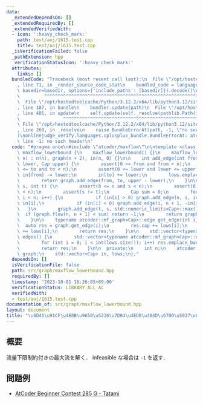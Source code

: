 ```yaml
---
data:
  _extendedDependsOn: []
  _extendedRequiredBy: []
  _extendedVerifiedWith:
  - icon: ':heavy_check_mark:'
    path: test/aoj/1615.test.cpp
    title: test/aoj/1615.test.cpp
  _isVerificationFailed: false
  _pathExtension: hpp
  _verificationStatusIcon: ':heavy_check_mark:'
  attributes:
    links: []
  bundledCode: "Traceback (most recent call last):\n  File \"/opt/hostedtoolcache/Python/3.12.2/x64/lib/python3.12/site-packages/onlinejudge_verify/documentation/build.py\"\
    , line 71, in _render_source_code_stat\n    bundled_code = language.bundle(stat.path,\
    \ basedir=basedir, options={'include_paths': [basedir]}).decode()\n          \
    \         ^^^^^^^^^^^^^^^^^^^^^^^^^^^^^^^^^^^^^^^^^^^^^^^^^^^^^^^^^^^^^^^^^^^^^^^^^^^^^^^^^\n\
    \  File \"/opt/hostedtoolcache/Python/3.12.2/x64/lib/python3.12/site-packages/onlinejudge_verify/languages/cplusplus.py\"\
    , line 187, in bundle\n    bundler.update(path)\n  File \"/opt/hostedtoolcache/Python/3.12.2/x64/lib/python3.12/site-packages/onlinejudge_verify/languages/cplusplus_bundle.py\"\
    , line 401, in update\n    self.update(self._resolve(pathlib.Path(included), included_from=path))\n\
    \                ^^^^^^^^^^^^^^^^^^^^^^^^^^^^^^^^^^^^^^^^^^^^^^^^^^^^^^^^^\n \
    \ File \"/opt/hostedtoolcache/Python/3.12.2/x64/lib/python3.12/site-packages/onlinejudge_verify/languages/cplusplus_bundle.py\"\
    , line 260, in _resolve\n    raise BundleErrorAt(path, -1, \"no such header\"\
    )\nonlinejudge_verify.languages.cplusplus_bundle.BundleErrorAt: atcoder/maxflow:\
    \ line -1: no such header\n"
  code: "#pragma once\n#include \"atcoder/maxflow\"\n\ntemplate <class Cap> struct\
    \ maxflow_lowerbound {\n    maxflow_lowerbound() {}\n    maxflow_lowerbound(int\
    \ n) : n(n), graph(n + 2), in(n, 0) {}\n\n    int add_edge(int from, int to, Cap\
    \ lower, Cap upper) {\n        assert(0 <= from and from < n);\n        assert(0\
    \ <= to and to < n);\n        assert(0 <= lower and lower <= upper);\n       \
    \ in[from] -= lower;\n        in[to] += lower;\n        lows.emplace_back(lower);\n\
    \        return graph.add_edge(from, to, upper - lower);\n    }\n\n    Cap flow(int\
    \ s, int t) {\n        assert(0 <= s and s < n);\n        assert(0 <= t and t\
    \ < n);\n        assert(s != t);\n        Cap sum = 0;\n        for (int i = 0;\
    \ i < n; i++) {\n            if (in[i] > 0) graph.add_edge(n, i, in[i]), sum +=\
    \ in[i];\n            if (in[i] < 0) graph.add_edge(i, n + 1, -in[i]);\n     \
    \   }\n        graph.add_edge(t, s, std::numeric_limits<Cap>::max());\n      \
    \  if (graph.flow(n, n + 1) < sum) return -1;\n        return graph.flow(s, t);\n\
    \    }\n\n    typename atcoder::mf_graph<Cap>::edge get_edge(int i) {\n      \
    \  auto res = graph.get_edge(i);\n        res.cap += lows[i];\n        res.flow\
    \ += lows[i];\n        return res;\n    }\n\n    std::vector<typename atcoder::mf_graph<Cap>::edge>\
    \ edges() {\n        std::vector<typename atcoder::mf_graph<Cap>::edge> res;\n\
    \        for (int i = 0; i < int(lows.size()); i++) res.emplace_back(get_edge(i));\n\
    \        return res;\n    }\n\n  private:\n    int n;\n    atcoder::mf_graph<Cap>\
    \ graph;\n    std::vector<Cap> in, lows;\n};"
  dependsOn: []
  isVerificationFile: false
  path: src/graph/maxflow_lowerbound.hpp
  requiredBy: []
  timestamp: '2023-10-01 16:26:05+09:00'
  verificationStatus: LIBRARY_ALL_AC
  verifiedWith:
  - test/aoj/1615.test.cpp
documentation_of: src/graph/maxflow_lowerbound.hpp
layout: document
title: "\u6D41\u91CF\u4E0B\u9650\u5236\u7D04\u4ED8\u304D\u6700\u5927\u6D41"
---
```


## 概要
流量下限制約付きの最大流を解く．
infeasible な場合は `-1` を返す．

## 問題例
- [AtCoder Beginner Contest 285 G - Tatami](https://atcoder.jp/contests/abc285/tasks/abc285_g)